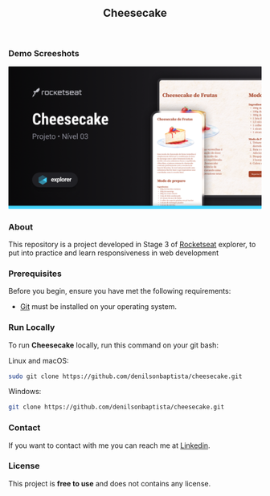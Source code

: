 <div align="center">
  
  <h2 align="center">Cheesecake</h2>

</div>

<br/>

### Demo Screeshots

![Cheesecake](.github/preview.png "Desktop Demo")

### About

This repository is a project developed in Stage 3 of [Rocketseat](https://github.com/Rocketseat) explorer, to put into practice and learn responsiveness in web development

### Prerequisites

Before you begin, ensure you have met the following requirements:

- [Git](https://git-scm.com/downloads "Download Git") must be installed on your operating system.

### Run Locally

To run **Cheesecake** locally, run this command on your git bash:

Linux and macOS:

```bash
sudo git clone https://github.com/denilsonbaptista/cheesecake.git
```

Windows:

```bash
git clone https://github.com/denilsonbaptista/cheesecake.git
```

### Contact

If you want to contact with me you can reach me at [Linkedin](https://www.linkedin.com/in/denilsonbaptista/).

### License

This project is **free to use** and does not contains any license.
